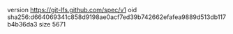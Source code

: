 version https://git-lfs.github.com/spec/v1
oid sha256:d664069341c858d9198ae0acf7ed39b742662efafea9889d513db117b4b36da3
size 5671
